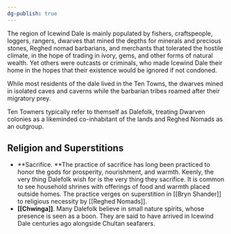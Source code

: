 ```yaml
---
dg-publish: true
---
```


The region of Icewind Dale is mainly populated by fishers, craftspeople, loggers, rangers, dwarves that mined the depths for minerals and precious stones, Reghed nomad barbarians, and merchants that tolerated the hostile climate, in the hope of trading in ivory, gems, and other forms of natural wealth. Yet others were outcasts or criminals, who made Icewind Dale their home in the hopes that their existence would be ignored if not condoned.

While most residents of the dale lived in the Ten Towns, the dwarves mined in isolated caves and caverns while the barbarian tribes roamed after their migratory prey. 

Ten Towners typically refer to themself as Dalefolk, treating Dwarven colonies as a likeminded co-inhabitant of the lands and Reghed Nomads as an outgroup. 

## Religion and Superstitions
- **Sacrifice. **The practice of sacrifice has long been practiced to honor the gods for prosperity, nourishment, and warmth. Keenly, the very thing Dalefolk wish for is the very thing they sacrifice. It is common to see household shrines with offerings of food and warmth placed outside homes. The practice verges on superstition in [[Bryn Shander]] to religious necessity by [[Reghed Nomads]].
- **[[Chwinga]]**. Many Dalefolk believe in small nature spirits, whose presence is seen as a boon. They are said to have arrived in Icewind Dale centuries ago alongside Chultan seafarers.
